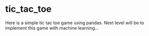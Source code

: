 # tic_tac_toe
Here is a simple tic tac toe game using pandas. Next level will be to implement this game with machine learning...
